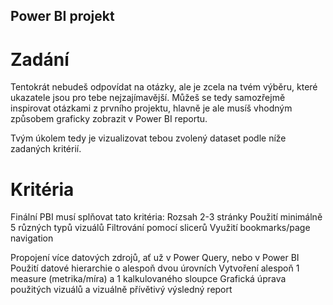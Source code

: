 ## Power BI projekt
# Zadání
Tentokrát nebudeš odpovídat na otázky, ale je zcela na tvém výběru, které ukazatele jsou pro tebe nejzajímavější.
Můžeš se tedy samozřejmě inspirovat otázkami z prvního projektu, hlavně je ale musíš vhodným způsobem graficky zobrazit v Power BI reportu.

Tvým úkolem tedy je vizualizovat tebou zvolený dataset podle níže zadaných kritérií.

# Kritéria
Finální PBI musí splňovat tato kritéria:
Rozsah 2-3 stránky
Použití minimálně 5 různých typů vizuálů
Filtrování pomocí slicerů
Využití bookmarks/page navigation

Propojení více datových zdrojů, ať už v Power Query, nebo v Power BI
Použití datové hierarchie o alespoň dvou úrovních
Vytvoření alespoň 1 measure (metrika/míra) a 1 kalkulovaného sloupce
Grafická úprava použitých vizuálů a vizuálně přívětivý výsledný report
